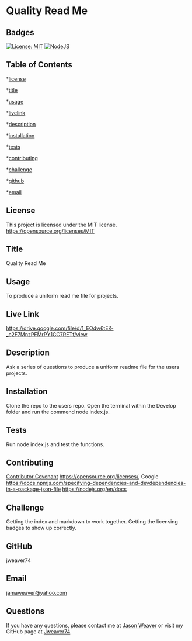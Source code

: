 # Quality Read Me
  ## Badges
  [![License: MIT](https://img.shields.io/badge/License-MIT-yellow.svg)](https://opensource.org/licenses/MIT)
  [![NodeJS](https://img.shields.io/badge/node.js-6DA55F?style=for-the-badge&logo=node.js&logoColor=white)](https://nodejs.org/en)

  ## Table of Contents
  *[license](#license)

  *[title](#title)

  *[usage](#usage)

  *[livelink](#livelink)

  *[description](#description)

  *[installation](#installation)

  *[tests](#tests)

  *[contributing](#contributing)

  *[challenge](#challenge)

  *[github](#github)

  *[email](#email)

  ## License
  This project is licensed under the MIT license.
  https://opensource.org/licenses/MIT


  ## Title
  Quality Read Me


  ## Usage
  To produce a uniform read me file for projects.

  ## Live Link
  https://drive.google.com/file/d/1_EOdw6tEK-_c2F7MnzPFMrPY1CC7RETf/view


  ## Description
  Ask a series of questions to produce a uniform readme file for the users projects.


  ## Installation
  Clone the repo to the users repo. Open the terminal within the Develop folder and run the commend node index.js.


  ## Tests
  Run node index.js and test the functions.


  ## Contributing
  [Contributor Covenant](https://www.contributor-covenant.org/)
  https://opensource.org/licenses/, Google
  https://docs.npmjs.com/specifying-dependencies-and-devdependencies-in-a-package-json-file
  https://nodejs.org/en/docs


  ## Challenge
  Getting the index and markdown to work together. Getting the licensing badges to show up correctly.


  ## GitHub
  jweaver74


  ## Email
  jamaweaver@yahoo.com


  ## Questions
  If you have any questions, please contact me at [Jason Weaver](Jamaweaver@yahoo.com) or visit my GitHub page at [Jweaver74](https://github.com/Jweaver74)
